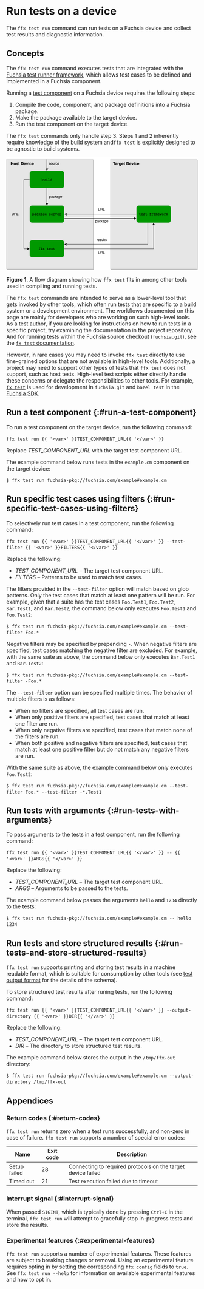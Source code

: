 # Run tests on a device

The `ffx test run` command can run tests on a Fuchsia device and collect
test results and diagnostic information.

## Concepts

The `ffx test run` command executes tests that are integrated with the
[Fuchsia test runner framework][trf], which allows test cases to be defined
and implemented in a Fuchsia component.

Running a [test component][test-components] on a Fuchsia device requires
the following steps:

1. Compile the code, component, and package definitions into a Fuchsia package.
1. Make the package available to the target device.
1. Run the test component on the target device.

The `ffx test` commands only handle step 3. Steps 1 and 2 inherently require
knowledge of the build system and`ffx test` is explicitly designed to be agnostic
to build systems.

![Test flow](../images/generic-test-setup.png)

**Figure 1**. A flow diagram showing how `ffx test` fits in among other tools
used in compiling and running tests.

The `ffx test` commands are intended to serve as a lower-level tool that gets
invoked by other tools, which often run tests that are specific to a build system
or a development environment. The workflows documented on this page are mainly for
developers who are working on such high-level tools. As a test author, if you are
looking for instructions on how to run tests in a specific project, try examining
the documentation in the project repository. And for running tests within the
Fuchsia source checkout (`fuchsia.git`), see the [`fx test` documentation][fx-test].

However, in rare cases you may need to invoke `ffx test` directly to use fine-grained
options that are not available in high-level tools. Additionally, a project may need
to support other types of tests that `ffx test` does not support, such as host tests.
High-level test scripts either directly handle these concerns or delegate the
responsibilities to other tools. For example, [`fx test`][fx-test] is used for
development in `fuchsia.git` and `bazel test` in the [Fuchsia SDK][sdk].

## Run a test component {:#run-a-test-component}

To run a test component on the target device, run the following command:

```posix-terminal
ffx test run {{ '<var>' }}TEST_COMPONENT_URL{{ '</var>' }}
```
Replace <var>TEST_COMPONENT_URL</var> with the target test component URL.

The example command below runs tests in the `example.cm` component on
the target device:

```none {:.devsite-disable-click-to-copy}
$ ffx test run fuchsia-pkg://fuchsia.com/example#example.cm
```

## Run specific test cases using filters {:#run-specific-test-cases-using-filters}

To selectively run test cases in a test component, run the following
command:

```posix-terminal
ffx test run {{ '<var>' }}TEST_COMPONENT_URL{{ '</var>' }} --test-filter {{ '<var>' }}FILTERS{{ '</var>' }}
```
Replace the following:

* <var>TEST_COMPONENT_URL</var> – The target test component URL.
* <var>FILTERS</var> – Patterns to be used to match test cases.

The filters provided in the `--test-filter` option will match based on
glob patterns. Only the test cases that match at least one pattern will be run.
For example, given that a suite has the test cases `Foo.Test1`, `Foo.Test2`,
`Bar.Test1`, and `Bar.Test2`, the command below only executes `Foo.Test1` and
`Foo.Test2`:

```none {:.devsite-disable-click-to-copy}
$ ffx test run fuchsia-pkg://fuchsia.com/example#example.cm --test-filter Foo.*
```

Negative filters may be specified by prepending `-`. When negative
filters are specified, test cases matching the negative filter are excluded.
For example, with the same suite as above, the command below only executes
`Bar.Test1` and `Bar.Test2`:

```none {:.devsite-disable-click-to-copy}
$ ffx test run fuchsia-pkg://fuchsia.com/example#example.cm --test-filter -Foo.*
```

The `--test-filter` option can be specified multiple times. The behavior
of multiple filters is as follows:

* When no filters are specified, all test cases are run.
* When only positive filters are specified, test cases that match at least one
  filter are run.
* When only negative filters are specified, test cases that match none of the
  filters are run.
* When both positive and negative filters are specified, test cases that match
  at least one positive filter but do not match any negative filters are run.

With the same suite as above, the example command below only executes
`Foo.Test2`:

```none {:.devsite-disable-click-to-copy}
$ ffx test run fuchsia-pkg://fuchsia.com/example#example.cm --test-filter Foo.* --test-filter -*.Test1
```

## Run tests with arguments {:#run-tests-with-arguments}

To pass arguments to the tests in a test component, run the following
command:

```posix-terminal
ffx test run {{ '<var>' }}TEST_COMPONENT_URL{{ '</var>' }} -- {{ '<var>' }}ARGS{{ '</var>' }}
```

Replace the following:

* <var>TEST_COMPONENT_URL</var> – The target test component URL.
* <var>ARGS</var> – Arguments to be passed to the tests.

The example command below passes the arguments `hello` and `1234` directly to
the tests:

```none {:.devsite-disalbe-click-to-copy}
$ ffx test run fuchsia-pkg://fuchsia.com/example#example.cm -- hello 1234
```

## Run tests and store structured results {:#run-tests-and-store-structured-results}

`ffx test run` supports printing and storing test results in a machine readable
format, which is suitable for consumption by other tools (see
[test output format][test-output] for the details of the schema).

To store structured test results after runing tests, run the following
command:

```posix-terminal
ffx test run {{ '<var>' }}TEST_COMPONENT_URL{{ '</var>' }} --output-directory {{ '<var>' }}DIR{{ '</var>' }}
```

Replace the following:

* <var>TEST_COMPONENT_URL</var> – The target test component URL.
* <var>DIR</var> – The directory to store structured test results.

The example command below stores the output in the `/tmp/ffx-out` directory:

```none {:.devsite-disable-click-to-copy}
$ ffx test run fuchsia-pkg://fuchsia.com/example#example.cm --output-directory /tmp/ffx-out
```

## Appendices

### Return codes {:#return-codes}

`ffx test run` returns zero when a test runs successfully, and non-zero in case
of failure. `ffx test run` supports a number of special error codes:

| Name         | Exit code | Description                                                  |
| ------------ | --------- | ------------------------------------------------------------ |
| Setup failed | 28        | Connecting to required protocols on the target device failed |
| Timed out    | 21        | Test execution failed due to timeout                         |

### Interrupt signal {:#interrupt-signal}

When passed `SIGINT`, which is typically done by pressing `Ctrl+C` in the
terminal, `ffx test run` will attempt to gracefully stop in-progress
tests and store the results.

### Experimental features {:#experimental-features}

`ffx test run` supports a number of experimental features. These features are
subject to breaking changes or removal. Using an experimental feature requires
opting in by setting the corresponding `ffx config` fields to `true`. See
`ffx test run --help` for information on available experimental features and
how to opt in.

<!-- Reference links -->

[fx-test]: /docs/development/testing/run_fuchsia_tests.md
[sdk]: /docs/development/sdk/index.md
[test-components]: /docs/development/testing/components/test_component.md
[test-output]: /docs/reference/platform-spec/testing/test-output-format.md
[trf]: /docs/development/testing/components/test_runner_framework.md
